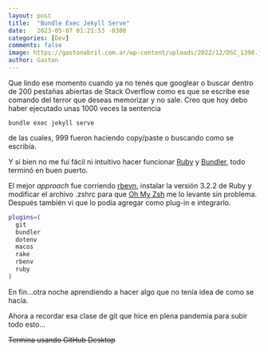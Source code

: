 ```yaml
---
layout: post
title:  "Bundle Exec Jekyll Serve"
date:   2023-05-07 01:21:53 -0300
categories: [Dev]
comments: false
image: https://gastonabril.com.ar/wp-content/uploads/2022/12/DSC_1398.jpg
author: Gaston
---
```


Que lindo ese momento cuando ya no tenés que googlear o buscar dentro de 200 pestañas abiertas de Stack Overflow como es que se escribe ese comando del terror que deseas memorizar y no sale. Creo que hoy debo haber ejecutado unas 1000 veces la sentencia
```code
bundle exec jekyll serve
```
de las cuales, 999 fueron haciendo copy/paste o buscando como se escribía.

Y si bien no me fui fácil ni intuitivo hacer funcionar [Ruby](https://www.ruby-lang.org/en/) y [Bundler](https://bundler.io), todo terminó en buen puerto.

El mejor *approach* fue corriendo [rbevn](https://github.com/rbenv/rbenv), instalar la versión 3.2.2 de Ruby y modificar el archivo .zshrc para que [Oh My Zsh](https://ohmyz.sh) me lo levante sin problema. Después también vi que lo podía agregar como plug-in e integrarlo.

```bash
plugins=(
  git
  bundler
  dotenv
  macos
  rake
  rbenv
  ruby
)
```
En fin...otra noche aprendiendo a hacer algo que no tenía idea de como se hacía.

Ahora a recordar esa clase de git que hice en plena pandemia para subir todo esto...


~~Termina usando GitHub Desktop~~